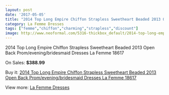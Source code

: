 ```yaml
---
layout: post
date: '2017-05-05'
title: "2014 Top Long Empire Chiffon Strapless Sweetheart Beaded 2013 Open Back Prom/evening/bridesmaid Dresses La Femme 18617"
category: La Femme Dresses
tags: ["femme","chiffon","charming","strapless","discount"]
image: http://www.neoformal.com/5316-thickbox_default/2014-top-long-empire-chiffon-strapless-sweetheart-beaded-2013-open-back-prom-evening-bridesmaid-dresses-la-femme-18617.jpg
---
```

2014 Top Long Empire Chiffon Strapless Sweetheart Beaded 2013 Open Back Prom/evening/bridesmaid Dresses La Femme 18617

On Sales: **$388.99**
<a href="https://www.neoformal.com/en/la-femme-dresses/1949-2014-top-long-empire-chiffon-strapless-sweetheart-beaded-2013-open-back-prom-evening-bridesmaid-dresses-la-femme-18617.html"><amp-img layout="responsive" width="600" height="600" src="//www.neoformal.com/5316-thickbox_default/2014-top-long-empire-chiffon-strapless-sweetheart-beaded-2013-open-back-prom-evening-bridesmaid-dresses-la-femme-18617.jpg" alt="2014 Top Long Empire Chiffon Strapless Sweetheart Beaded 2013 Open Back Prom/evening/bridesmaid Dresses La Femme 18617 0" /></a>
<a href="https://www.neoformal.com/en/la-femme-dresses/1949-2014-top-long-empire-chiffon-strapless-sweetheart-beaded-2013-open-back-prom-evening-bridesmaid-dresses-la-femme-18617.html"><amp-img layout="responsive" width="600" height="600" src="//www.neoformal.com/5319-thickbox_default/2014-top-long-empire-chiffon-strapless-sweetheart-beaded-2013-open-back-prom-evening-bridesmaid-dresses-la-femme-18617.jpg" alt="2014 Top Long Empire Chiffon Strapless Sweetheart Beaded 2013 Open Back Prom/evening/bridesmaid Dresses La Femme 18617 1" /></a>
<a href="https://www.neoformal.com/en/la-femme-dresses/1949-2014-top-long-empire-chiffon-strapless-sweetheart-beaded-2013-open-back-prom-evening-bridesmaid-dresses-la-femme-18617.html"><amp-img layout="responsive" width="600" height="600" src="//www.neoformal.com/5318-thickbox_default/2014-top-long-empire-chiffon-strapless-sweetheart-beaded-2013-open-back-prom-evening-bridesmaid-dresses-la-femme-18617.jpg" alt="2014 Top Long Empire Chiffon Strapless Sweetheart Beaded 2013 Open Back Prom/evening/bridesmaid Dresses La Femme 18617 2" /></a>
<a href="https://www.neoformal.com/en/la-femme-dresses/1949-2014-top-long-empire-chiffon-strapless-sweetheart-beaded-2013-open-back-prom-evening-bridesmaid-dresses-la-femme-18617.html"><amp-img layout="responsive" width="600" height="600" src="//www.neoformal.com/5317-thickbox_default/2014-top-long-empire-chiffon-strapless-sweetheart-beaded-2013-open-back-prom-evening-bridesmaid-dresses-la-femme-18617.jpg" alt="2014 Top Long Empire Chiffon Strapless Sweetheart Beaded 2013 Open Back Prom/evening/bridesmaid Dresses La Femme 18617 3" /></a>

Buy it: [2014 Top Long Empire Chiffon Strapless Sweetheart Beaded 2013 Open Back Prom/evening/bridesmaid Dresses La Femme 18617](https://www.neoformal.com/en/la-femme-dresses/1949-2014-top-long-empire-chiffon-strapless-sweetheart-beaded-2013-open-back-prom-evening-bridesmaid-dresses-la-femme-18617.html "2014 Top Long Empire Chiffon Strapless Sweetheart Beaded 2013 Open Back Prom/evening/bridesmaid Dresses La Femme 18617")

View more: [La Femme Dresses](https://www.neoformal.com/en/16-la-femme-dresses "La Femme Dresses")
